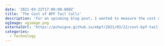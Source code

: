 ```yaml
---
date: '2021-03-22T17:00:00.000Z'
title: 'The Cost of BPF Tail Calls'
description: 'For an upcoming blog post, I wanted to measure the cost of BPF tail calls. Tail calls allow you to jump from one BPF program to another. Their overhead varied a lot in recent kernels, with a first increase caused by Spectre mitigations and a decrease thanks to improvements in Linux 5.5.'
ogImage: ogimage.png
externalUrl: 'https://pchaigno.github.io/ebpf/2021/03/22/cost-bpf-tail-calls.html'
categories:
  - Technology
---
```

